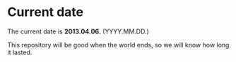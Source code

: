 # Current date

The current date is **2013.04.06.** (YYYY.MM.DD.)

This repository will be good when the world ends, so we will know how long it lasted.